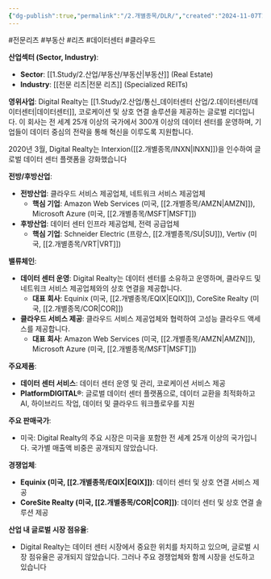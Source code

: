 ```yaml
---
{"dg-publish":true,"permalink":"/2.개별종목/DLR/","created":"2024-11-07T10:16:20.702+09:00","updated":"2025-06-03T20:05:58.741+09:00"}
---
```


#전문리츠 #부동산 #리츠 #데이터센터 #클라우드 


**산업섹터 (Sector, Industry)**:

- **Sector**: [[1.Study/2.산업/부동산/부동산\|부동산]] (Real Estate)
- **Industry**: [[전문 리츠\|전문 리츠]] (Specialized REITs)

**영위사업**: Digital Realty는 [[1.Study/2.산업/통신_데이터센터 산업/2.데이터센터/데이터센터\|데이터센터]], 코로케이션 및 상호 연결 솔루션을 제공하는 글로벌 리더입니다. 이 회사는 전 세계 25개 이상의 국가에서 300개 이상의 데이터 센터를 운영하며, 기업들이 데이터 중심의 전략을 통해 혁신을 이루도록 지원합니다.

 2020년 3월, Digital Realty는 Interxion([[2.개별종목/INXN\|INXN]])을 인수하여 글로벌 데이터 센터 플랫폼을 강화했습니다


**전방/후방산업**:

- **전방산업**: 클라우드 서비스 제공업체, 네트워크 서비스 제공업체
    - **핵심 기업**: Amazon Web Services (미국, [[2.개별종목/AMZN\|AMZN]]), Microsoft Azure (미국, [[2.개별종목/MSFT\|MSFT]])
- **후방산업**: 데이터 센터 인프라 제공업체, 전력 공급업체
    - **핵심 기업**: Schneider Electric (프랑스, [[2.개별종목/SU\|SU]]), Vertiv (미국, [[2.개별종목/VRT\|VRT]])

**밸류체인**:

- **데이터 센터 운영**: Digital Realty는 데이터 센터를 소유하고 운영하며, 클라우드 및 네트워크 서비스 제공업체와의 상호 연결을 제공합니다.
    - **대표 회사**: Equinix (미국, [[2.개별종목/EQIX\|EQIX]]), CoreSite Realty (미국, [[2.개별종목/COR\|COR]])
- **클라우드 서비스 제공**: 클라우드 서비스 제공업체와 협력하여 고성능 클라우드 액세스를 제공합니다.
    - **대표 회사**: Amazon Web Services (미국, [[2.개별종목/AMZN\|AMZN]]), Microsoft Azure (미국, [[2.개별종목/MSFT\|MSFT]])

**주요제품**:

- **데이터 센터 서비스**: 데이터 센터 운영 및 관리, 코로케이션 서비스 제공
- **PlatformDIGITAL®**: 글로벌 데이터 센터 플랫폼으로, 데이터 교환을 최적화하고 AI, 하이브리드 작업, 데이터 및 클라우드 워크플로우를 지원

**주요 판매국가**:

- 미국: Digital Realty의 주요 시장은 미국을 포함한 전 세계 25개 이상의 국가입니다. 국가별 매출액 비중은 공개되지 않았습니다.

**경쟁업체**:

- **Equinix (미국, [[2.개별종목/EQIX\|EQIX]])**: 데이터 센터 및 상호 연결 서비스 제공
- **CoreSite Realty (미국, [[2.개별종목/COR\|COR]])**: 데이터 센터 및 상호 연결 솔루션 제공

**산업 내 글로벌 시장 점유율**:

- Digital Realty는 데이터 센터 시장에서 중요한 위치를 차지하고 있으며, 글로벌 시장 점유율은 공개되지 않았습니다. 그러나 주요 경쟁업체와 함께 시장을 선도하고 있습니다